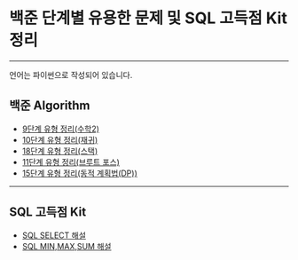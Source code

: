 # 백준 단계별 유용한 문제 및 SQL 고득점 Kit  정리
<hr>
<p>언어는 파이썬으로 작성되어 있습니다.</p>
<h2>백준 Algorithm</h2>
<ul>
  <li>
    <a href='https://blog.naver.com/qkrdnjsrl0628/222523352857'>9단계 유형 정리(수학2)</a>
  </li>
  <li>
    <a href='https://blog.naver.com/qkrdnjsrl0628/222553630691'>10단계 유형 정리(재귀)</a>
  </li>
    <li>
    <a href='https://blog.naver.com/qkrdnjsrl0628/222534807422'>18단계 유형 정리(스택)</a>
  </li>
  <li>
    <a href='https://blog.naver.com/qkrdnjsrl0628/222532062186'>11단계 유형 정리(브루트 포스)</a>
  </li>
  <li>
    <a href='https://blog.naver.com/qkrdnjsrl0628/222569704333'>15단계 유형 정리(동적 계획법(DP))</a>
  </li>
</ul>
<hr>
<h2>SQL 고득점 Kit</h2>
<ul>
  <li>
    <a href='https://blog.naver.com/qkrdnjsrl0628/222590049269'>SQL SELECT 해설</a>
  </li>
  <li>
    <a href='https://blog.naver.com/qkrdnjsrl0628/222597778553'>SQL MIN,MAX,SUM 해설</a>
  </li>
